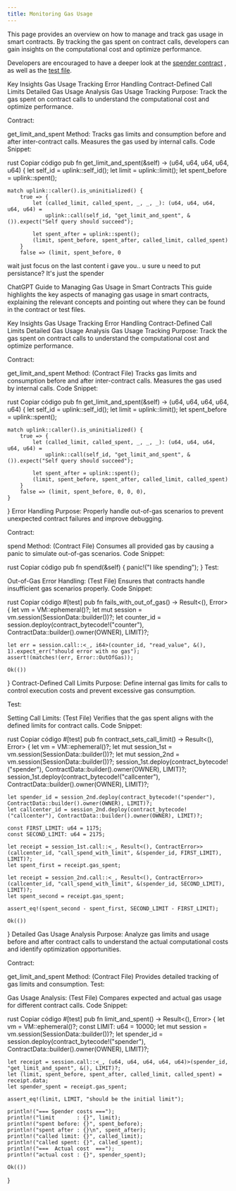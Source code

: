 ```yaml
---
title: Monitoring Gas Usage
---
```


This page provides an overview on how to manage and track gas usage in smart contracts. By tracking the gas spent on contract calls, developers can gain insights on the computational cost and optimize performance.

Developers are encouraged to have a deeper look at the <a href="https://github.com/dusk-network/piecrust/blob/main/contracts/spender/src/lib.rs" target="_blank" >spender contract</a> , as well as the <a href="https://github.com/dusk-network/piecrust/blob/main/piecrust/tests/spender.rs" target="_blank">test file</a>.


Key Insights
Gas Usage Tracking
Error Handling
Contract-Defined Call Limits
Detailed Gas Usage Analysis
Gas Usage Tracking
Purpose: Track the gas spent on contract calls to understand the computational cost and optimize performance.

Contract:

get_limit_and_spent Method:
Tracks gas limits and consumption before and after inter-contract calls.
Measures the gas used by internal calls.
Code Snippet:

rust
Copiar código
pub fn get_limit_and_spent(&self) -> (u64, u64, u64, u64, u64) {
    let self_id = uplink::self_id();
    let limit = uplink::limit();
    let spent_before = uplink::spent();

    match uplink::caller().is_uninitialized() {
        true => {
            let (called_limit, called_spent, _, _, _): (u64, u64, u64, u64, u64) = 
                uplink::call(self_id, "get_limit_and_spent", &()).expect("Self query should succeed");

            let spent_after = uplink::spent();
            (limit, spent_before, spent_after, called_limit, called_spent)
        }
        false => (limit, spent_before, 0
wait just focus on the last content i gave you.. u sure u need to put persistance? It's just the spender

ChatGPT
Guide to Managing Gas Usage in Smart Contracts
This guide highlights the key aspects of managing gas usage in smart contracts, explaining the relevant concepts and pointing out where they can be found in the contract or test files.

Key Insights
Gas Usage Tracking
Error Handling
Contract-Defined Call Limits
Detailed Gas Usage Analysis
Gas Usage Tracking
Purpose: Track the gas spent on contract calls to understand the computational cost and optimize performance.

Contract:

get_limit_and_spent Method: (Contract File)
Tracks gas limits and consumption before and after inter-contract calls.
Measures the gas used by internal calls.
Code Snippet:

rust
Copiar código
pub fn get_limit_and_spent(&self) -> (u64, u64, u64, u64, u64) {
    let self_id = uplink::self_id();
    let limit = uplink::limit();
    let spent_before = uplink::spent();

    match uplink::caller().is_uninitialized() {
        true => {
            let (called_limit, called_spent, _, _, _): (u64, u64, u64, u64, u64) = 
                uplink::call(self_id, "get_limit_and_spent", &()).expect("Self query should succeed");

            let spent_after = uplink::spent();
            (limit, spent_before, spent_after, called_limit, called_spent)
        }
        false => (limit, spent_before, 0, 0, 0),
    }
}
Error Handling
Purpose: Properly handle out-of-gas scenarios to prevent unexpected contract failures and improve debugging.

Contract:

spend Method: (Contract File)
Consumes all provided gas by causing a panic to simulate out-of-gas scenarios.
Code Snippet:

rust
Copiar código
pub fn spend(&self) {
    panic!("I like spending");
}
Test:

Out-of-Gas Error Handling: (Test File)
Ensures that contracts handle insufficient gas scenarios properly.
Code Snippet:

rust
Copiar código
#[test]
pub fn fails_with_out_of_gas() -> Result<(), Error> {
    let vm = VM::ephemeral()?;
    let mut session = vm.session(SessionData::builder())?;
    let counter_id = session.deploy(contract_bytecode!("counter"), ContractData::builder().owner(OWNER), LIMIT)?;

    let err = session.call::<_, i64>(counter_id, "read_value", &(), 1).expect_err("should error with no gas");
    assert!(matches!(err, Error::OutOfGas));

    Ok(())
}
Contract-Defined Call Limits
Purpose: Define internal gas limits for calls to control execution costs and prevent excessive gas consumption.

Test:

Setting Call Limits: (Test File)
Verifies that the gas spent aligns with the defined limits for contract calls.
Code Snippet:

rust
Copiar código
#[test]
pub fn contract_sets_call_limit() -> Result<(), Error> {
    let vm = VM::ephemeral()?;
    let mut session_1st = vm.session(SessionData::builder())?;
    let mut session_2nd = vm.session(SessionData::builder())?;
    session_1st.deploy(contract_bytecode!("spender"), ContractData::builder().owner(OWNER), LIMIT)?;
    session_1st.deploy(contract_bytecode!("callcenter"), ContractData::builder().owner(OWNER), LIMIT)?;

    let spender_id = session_2nd.deploy(contract_bytecode!("spender"), ContractData::builder().owner(OWNER), LIMIT)?;
    let callcenter_id = session_2nd.deploy(contract_bytecode!("callcenter"), ContractData::builder().owner(OWNER), LIMIT)?;

    const FIRST_LIMIT: u64 = 1175;
    const SECOND_LIMIT: u64 = 2175;

    let receipt = session_1st.call::<_, Result<(), ContractError>>(callcenter_id, "call_spend_with_limit", &(spender_id, FIRST_LIMIT), LIMIT)?;
    let spent_first = receipt.gas_spent;

    let receipt = session_2nd.call::<_, Result<(), ContractError>>(callcenter_id, "call_spend_with_limit", &(spender_id, SECOND_LIMIT), LIMIT)?;
    let spent_second = receipt.gas_spent;

    assert_eq!(spent_second - spent_first, SECOND_LIMIT - FIRST_LIMIT);

    Ok(())
}
Detailed Gas Usage Analysis
Purpose: Analyze gas limits and usage before and after contract calls to understand the actual computational costs and identify optimization opportunities.

Contract:

get_limit_and_spent Method: (Contract File)
Provides detailed tracking of gas limits and consumption.
Test:

Gas Usage Analysis: (Test File)
Compares expected and actual gas usage for different contract calls.
Code Snippet:

rust
Copiar código
#[test]
pub fn limit_and_spent() -> Result<(), Error> {
    let vm = VM::ephemeral()?;
    const LIMIT: u64 = 10000;
    let mut session = vm.session(SessionData::builder())?;
    let spender_id = session.deploy(contract_bytecode!("spender"), ContractData::builder().owner(OWNER), LIMIT)?;

    let receipt = session.call::<_, (u64, u64, u64, u64, u64)>(spender_id, "get_limit_and_spent", &(), LIMIT)?;
    let (limit, spent_before, spent_after, called_limit, called_spent) = receipt.data;
    let spender_spent = receipt.gas_spent;

    assert_eq!(limit, LIMIT, "should be the initial limit");

    println!("=== Spender costs ===");
    println!("limit       : {}", limit);
    println!("spent before: {}", spent_before);
    println!("spent after : {}\n", spent_after);
    println!("called limit: {}", called_limit);
    println!("called spent: {}", called_spent);
    println!("===  Actual cost  ===");
    println!("actual cost : {}", spender_spent);

    Ok(())
}